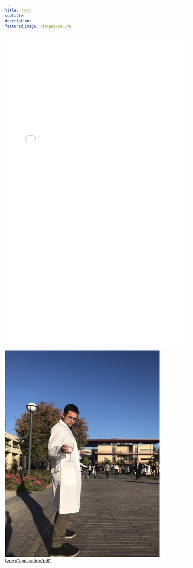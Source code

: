 ```yaml
---
title: 🌱🌱🌻🌱🌱
subtitle: 
description: 
featured_image: /images/yo.JPG
---
```


<p align="center">
<embed src="CV_2021.pdf" width="600" height="1000" type="application/pdf">
</p>

<a href="CV_2021.pdf" class="image fit"><img src="/images/yo.JPG" alt="">type="application/pdf"</a>